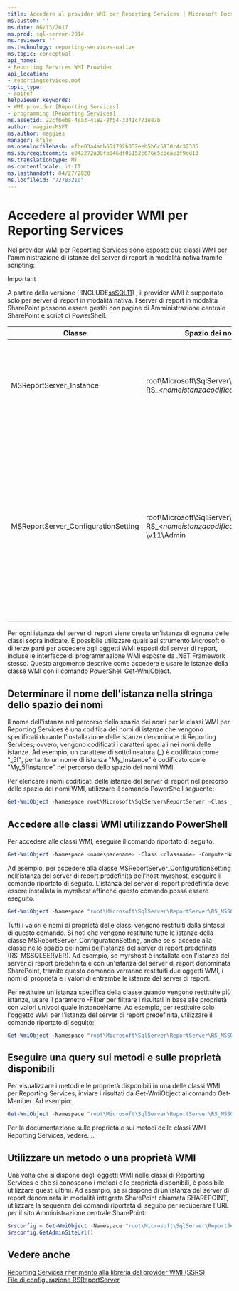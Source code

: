 ```yaml
---
title: Accedere al provider WMI per Reporting Services | Microsoft Docs
ms.custom: ''
ms.date: 06/13/2017
ms.prod: sql-server-2014
ms.reviewer: ''
ms.technology: reporting-services-native
ms.topic: conceptual
api_name:
- Reporting Services WMI Provider
api_location:
- reportingservices.mof
topic_type:
- apiref
helpviewer_keywords:
- WMI provider [Reporting Services]
- programming [Reporting Services]
ms.assetid: 22cfbeb8-4ea3-4182-8f54-3341c771e87b
author: maggiesMSFT
ms.author: maggies
manager: kfile
ms.openlocfilehash: efbe03a4aab65f792b352eeb5b6c5130c4c32335
ms.sourcegitcommit: e042272a38fb646df05152c676e5cbeae3f9cd13
ms.translationtype: MT
ms.contentlocale: it-IT
ms.lasthandoff: 04/27/2020
ms.locfileid: "72783210"
---
```

# <a name="access-the-reporting-services-wmi-provider"></a>Accedere al provider WMI per Reporting Services
  Nel provider WMI per Reporting Services sono esposte due classi WMI per l'amministrazione di istanze del server di report in modalità nativa tramite scripting:  
  
> [!IMPORTANT]  
>  A partire dalla versione [!INCLUDE[ssSQL11](../../includes/sssql11-md.md)] , il provider WMI è supportato solo per server di report in modalità nativa. I server di report in modalità SharePoint possono essere gestiti con pagine di Amministrazione centrale SharePoint e script di PowerShell.  
  
|Classe|Spazio dei nomi|Descrizione|  
|-----------|---------------|-----------------|  
|MSReportServer_Instance|root\Microsoft\SqlServer\ReportServer\ RS_*\<nomeistanzacodificato>* \v11|Fornisce le informazioni di base necessarie affinché un client si connetta a un server di report installato.|  
|MSReportServer_ConfigurationSetting|root\Microsoft\SqlServer\ReportServer\ RS_*\<nomeistanzacodificato>* \v11\Admin|Rappresenta i parametri di installazione e di runtime di un'istanza del server di report. Tali parametri sono archiviati nel file di configurazione per il server di report.<br /><br /> **\*\* Importante \*\*** Questa classe è accessibile solo con privilegi amministrativi.|  
  
 Per ogni istanza del server di report viene creata un'istanza di ognuna delle classi sopra indicate. È possibile utilizzare qualsiasi strumento Microsoft o di terze parti per accedere agli oggetti WMI esposti dal server di report, incluse le interfacce di programmazione WMI esposte da .NET Framework stesso. Questo argomento descrive come accedere e usare le istanze della classe WMI con il comando PowerShell [Get-WmiObject](https://technet.microsoft.com/library/dd315295.aspx).  
  
## <a name="determine-the-instance-name-in-the-namespace-string"></a>Determinare il nome dell'istanza nella stringa dello spazio dei nomi  
 Il nome dell'istanza nel percorso dello spazio dei nomi per le classi WMI per Reporting Services è una codifica dei nomi di istanze che vengono specificati durante l'installazione delle istanze denominate di Reporting Services; ovvero, vengono codificati i caratteri speciali nei nomi delle istanze. Ad esempio, un carattere di sottolineatura (_) è codificato come "_5f", pertanto un nome di istanza "My_Instance" è codificato come "My_5fInstance" nel percorso dello spazio dei nomi WMI.  
  
 Per elencare i nomi codificati delle istanze del server di report nel percorso dello spazio dei nomi WMI, utilizzare il comando PowerShell seguente:  
  
```powershell
Get-WmiObject -Namespace root\Microsoft\SqlServer\ReportServer -Class __Namespace -ComputerName hostname | Select Name  
```  
  
## <a name="access-the-wmi-classes-using-powershell"></a>Accedere alle classi WMI utilizzando PowerShell  
 Per accedere alle classi WMI, eseguire il comando riportato di seguito:  
  
```powershell
Get-WmiObject -Namespace <namespacename> -Class <classname> -ComputerName <hostname>  
```  
  
 Ad esempio, per accedere alla classe MSReportServer_ConfigurationSetting nell'istanza del server di report predefinita dell'host myrshost, eseguire il comando riportato di seguito. L'istanza del server di report predefinita deve essere installata in myrshost affinché questo comando possa essere eseguito.  
  
```powershell
Get-WmiObject -Namespace "root\Microsoft\SqlServer\ReportServer\RS_MSSQLSERER\v11\Admin" -Class MSReportServer_ConfigurationSetting -ComputerName myrshost  
```  
  
 Tutti i valori e nomi di proprietà delle classi vengono restituiti dalla sintassi di questo comando. Si noti che vengono restituite tutte le istanze della classe MSReportServer_ConfigurationSetting, anche se si accede alla classe nello spazio dei nomi dell'istanza del server di report predefinita (RS_MSSQLSERVER). Ad esempio, se myrshost è installata con l'istanza del server di report predefinita e con un'istanza del server di report denominata SharePoint, tramite questo comando verranno restituiti due oggetti WMI, i nomi di proprietà e i valori di entrambe le istanze del server di report.  
  
 Per restituire un'istanza specifica della classe quando vengono restituite più istanze, usare il parametro -Filter per filtrare i risultati in base alle proprietà con valori univoci quale InstanceName. Ad esempio, per restituire solo l'oggetto WMI per l'istanza del server di report predefinita, utilizzare il comando riportato di seguito:  
  
```powershell
Get-WmiObject -Namespace "root\Microsoft\SqlServer\ReportServer\RS_MSSQLServer\v11\Admin" -Class MSReportServer_ConfigurationSetting -ComputerName myrshost -Filter "InstanceName='MSSQLSERVER'"  
```  
  
## <a name="query-the-available-methods-and-properties"></a>Eseguire una query sui metodi e sulle proprietà disponibili  
 Per visualizzare i metodi e le proprietà disponibili in una delle classi WMI per Reporting Services, inviare i risultati da Get-WmiObject al comando Get-Member. Ad esempio:  
  
```powershell
Get-WmiObject -Namespace "root\Microsoft\SqlServer\ReportServer\RS_MSSQLServer\v11\Admin" -Class MSReportServer_ConfigurationSetting -ComputerName myrshost | Get-Member  
```  
  
 Per la documentazione sulle proprietà e sui metodi delle classi WMI Reporting Services, vedere....  
  
## <a name="use-a-wmi-method-or-property"></a>Utilizzare un metodo o una proprietà WMI  
 Una volta che si dispone degli oggetti WMI nelle classi di Reporting Services e che si conoscono i metodi e le proprietà disponibili, è possibile utilizzare questi ultimi. Ad esempio, se si dispone di un'istanza del server di report denominata in modalità integrata SharePoint chiamata SHAREPOINT, utilizzare la sequenza dei comandi riportata di seguito per recuperare l'URL per il sito Amministrazione centrale SharePoint:  
  
```powershell
$rsconfig = Get-WmiObject -Namespace "root\Microsoft\SqlServer\ReportServer\RS_MSSQLServer\v11\Admin" -Class MSReportServer_ConfigurationSetting -ComputerName myrshost -Filter "InstanceName='SHAREPOINT'"  
$rsconfig.GetAdminSiteUrl()  
```  
  
## <a name="see-also"></a>Vedere anche
 [Reporting Services riferimento alla libreria del provider WMI &#40;SSRS&#41;](../wmi-provider-library-reference/reporting-services-wmi-provider-library-reference-ssrs.md)   
 [File di configurazione RSReportServer](../report-server/rsreportserver-config-configuration-file.md)  
